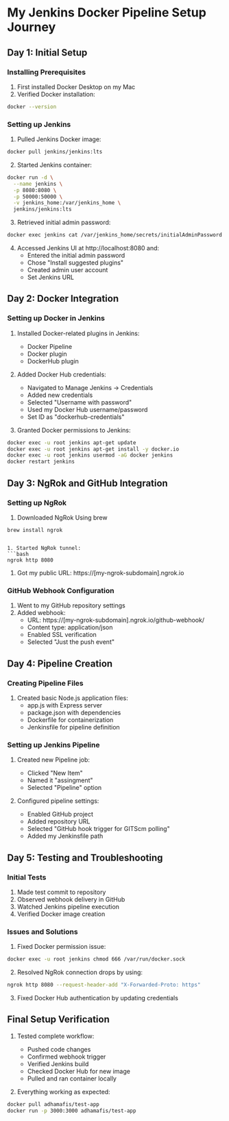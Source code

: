 # My Jenkins Docker Pipeline Setup Journey

## Day 1: Initial Setup

### Installing Prerequisites
1. First installed Docker Desktop on my Mac
2. Verified Docker installation:
```bash
docker --version
```

### Setting up Jenkins
1. Pulled Jenkins Docker image:
```bash
docker pull jenkins/jenkins:lts
```

2. Started Jenkins container:
```bash
docker run -d \
  --name jenkins \
  -p 8080:8080 \
  -p 50000:50000 \
  -v jenkins_home:/var/jenkins_home \
  jenkins/jenkins:lts
```

3. Retrieved initial admin password:
```bash
docker exec jenkins cat /var/jenkins_home/secrets/initialAdminPassword
```

4. Accessed Jenkins UI at http://localhost:8080 and:
   - Entered the initial admin password
   - Chose "Install suggested plugins"
   - Created admin user account
   - Set Jenkins URL

## Day 2: Docker Integration

### Setting up Docker in Jenkins
1. Installed Docker-related plugins in Jenkins:
   - Docker Pipeline
   - Docker plugin
   - DockerHub plugin

2. Added Docker Hub credentials:
   - Navigated to Manage Jenkins → Credentials
   - Added new credentials
   - Selected "Username with password"
   - Used my Docker Hub username/password
   - Set ID as "dockerhub-credentials"

3. Granted Docker permissions to Jenkins:
```bash
docker exec -u root jenkins apt-get update
docker exec -u root jenkins apt-get install -y docker.io
docker exec -u root jenkins usermod -aG docker jenkins
docker restart jenkins
```

## Day 3: NgRok and GitHub Integration

### Setting up NgRok
1. Downloaded NgRok Using brew
```
brew install ngrok
```

```

1. Started NgRok tunnel:
```bash
ngrok http 8080
```
1. Got my public URL: https://[my-ngrok-subdomain].ngrok.io

### GitHub Webhook Configuration
1. Went to my GitHub repository settings
2. Added webhook:
   - URL: https://[my-ngrok-subdomain].ngrok.io/github-webhook/
   - Content type: application/json
   - Enabled SSL verification
   - Selected "Just the push event"

## Day 4: Pipeline Creation

### Creating Pipeline Files
1. Created basic Node.js application files:
   - app.js with Express server
   - package.json with dependencies
   - Dockerfile for containerization
   - Jenkinsfile for pipeline definition

### Setting up Jenkins Pipeline
1. Created new Pipeline job:
   - Clicked "New Item"
   - Named it "assingment"
   - Selected "Pipeline" option

2. Configured pipeline settings:
   - Enabled GitHub project
   - Added repository URL
   - Selected "GitHub hook trigger for GITScm polling"
   - Added my Jenkinsfile path

## Day 5: Testing and Troubleshooting

### Initial Tests
1. Made test commit to repository
2. Observed webhook delivery in GitHub
3. Watched Jenkins pipeline execution
4. Verified Docker image creation

### Issues and Solutions
1. Fixed Docker permission issue:
```bash
docker exec -u root jenkins chmod 666 /var/run/docker.sock
```

2. Resolved NgRok connection drops by using:
```bash
ngrok http 8080 --request-header-add "X-Forwarded-Proto: https"
```

3. Fixed Docker Hub authentication by updating credentials

## Final Setup Verification

1. Tested complete workflow:
   - Pushed code changes
   - Confirmed webhook trigger
   - Verified Jenkins build
   - Checked Docker Hub for new image
   - Pulled and ran container locally

2. Everything working as expected:
```bash
docker pull adhamafis/test-app
docker run -p 3000:3000 adhamafis/test-app
```
